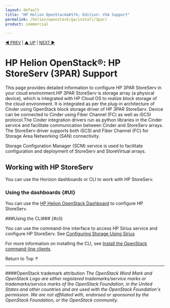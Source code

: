 ```yaml
---
layout: default
title: "HP Helion OpenStack&#174; Edition: VSA Support"
permalink: /helion/openstack/ga/install/3par/
product: commercial

---
```

<!--UNDER REVISION-->


<script>

function PageRefresh {
onLoad="window.refresh"
}

PageRefresh();

</script>

<p style="font-size: small;"> <a href="/helion/openstack/install-beta/kvm/">&#9664; PREV</a> | <a href="/helion/openstack/install-beta-overview/">&#9650; UP</a> | <a href="/helion/openstack/install-beta/esx/">NEXT &#9654;</a> </p>


# HP Helion OpenStack&#174;: HP StoreServ (3PAR) Support

This page provides detailed information to configure HP 3PAR StoreServ in your cloud environment.HP 3PAR StoreServ is storage array (a physical device), which is integrated with HP Cloud OS to realize block storage of the cloud environment. It is integrated as per the plug-in architecture of Cinder using OpenStack block storage driver of HP 3PAR StoreServ. Device can be connected to Cinder using Fiber Channel (FC) as well as iSCSI protocol.The Cinder integration drivers run as python libraries in the Cinder service and facilitate communication between Cinder and StoreServ arrays. The StoreServ driver supports both iSCSI and Fiber Channel (FC) for Storage Area Networking (SAN) connectivity.

Storage Configuration Manager (SCM) service is used to facilitate configuration and deployment of StoreServ and StoreVirtual arrays.


## Working with HP StoreServ

You can use the Horizon dashboards or CLI to work with HP StoreServ.

### Using the dashboards {#UI}

You can use the [HP Helion OpenStack Dashboard](/helion/openstack/dashboard/how-works/) to configure HP StoreServ.

###Using the CLI### {#cli}

You can use the command-line interface to access HP Sirius service and configure HP StoreServ. See [Configuring Storage Using Sirius](/helion/openstack/ga/sirius-cli/)

For more information on installing the CLI, see [Install the OpenStack command-line clients](http://docs.openstack.org/user-guide/content/install_clients.html).


<a href="#top" style="padding:14px 0px 14px 0px; text-decoration: none;"> Return to Top &#8593; </a>

----
####OpenStack trademark attribution
*The OpenStack Word Mark and OpenStack Logo are either registered trademarks/service marks or trademarks/service marks of the OpenStack Foundation, in the United States and other countries and are used with the OpenStack Foundation's permission. We are not affiliated with, endorsed or sponsored by the OpenStack Foundation, or the OpenStack community.*
